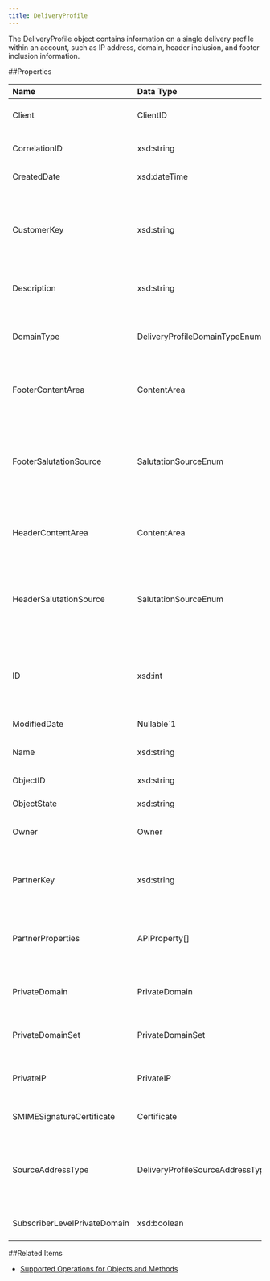 ```yaml
---
title: DeliveryProfile
---
```

The DeliveryProfile object contains information on a single delivery profile within an account, such as IP address, domain, header inclusion, and footer inclusion information.

##Properties
<table class="table table-hover"> <thead align="left"><tr><th>Name</th><th>Data Type</th><th>Description</th></tr></thead> <tbody><tr><td>Client</td><td>ClientID</td><td>Specifies the account ownership and context of an object.</td></tr><tr><td>CorrelationID</td><td>xsd:string</td><td>Identifies correlation of objects across several requests.</td></tr><tr><td>CreatedDate</td><td>xsd:dateTime</td><td>Read-only date and time of the object's creation.</td></tr><tr><td>CustomerKey</td><td>xsd:string</td><td>User-supplied unique identifier for an object within an object type. This property corresponds to the external key assigned to an object in Marketing Cloud.</td></tr><tr><td>Description</td><td>xsd:string</td><td>Describes and provides information regarding the object.</td></tr><tr><td>DomainType</td><td>DeliveryProfileDomainTypeEnum</td><td>Defines the type of domain associated with a delivery profile or send definition. Valid values include DefaultDomain or CustomDomain.</td></tr><tr><td>FooterContentArea</td><td>ContentArea</td><td>Defines footer content area to use as part of a delivery profile or send definition.</td></tr><tr><td>FooterSalutationSource</td><td>SalutationSourceEnum</td><td>Defines source of a footer salutation to use as part of a delivery profile or send definition. Valid values include: <ul> <li>Default</li> <li>ContentLibrary</li> <li>None</li> </ul></td></tr><tr><td>HeaderContentArea</td><td>ContentArea</td><td>Defines content area to be used in the header of a delivery profile or a send definition.</td></tr><tr><td>HeaderSalutationSource</td><td>SalutationSourceEnum</td><td>Defines source of header salutation for a delivery profile or send definition. Valid values include: <ul> <li>Default</li> <li>ContentLibrary</li> <li>None</li> </ul></td></tr><tr><td>ID</td><td>xsd:int</td><td>Read-only identifier for an object. Some objects use the ObjectID property as the Marketing Cloud unique ID.</td></tr><tr><td>ModifiedDate</td><td>Nullable&#96;1</td><td>Indicates the last time object information was modified.</td></tr><tr><td>Name</td><td>xsd:string</td><td>Name of the object or property.</td></tr><tr><td>ObjectID</td><td>xsd:string</td><td>System-controlled, read-only text string identifier for object.</td></tr><tr><td>ObjectState</td><td>xsd:string</td><td>Reserved for future use.</td></tr><tr><td>Owner</td><td>Owner</td><td>Describes account ownership of subscriber in an on-your-behalf account.</td></tr><tr><td>PartnerKey</td><td>xsd:string</td><td>Unique identifier provided by partner for an object. This property is accessible only via API.</td></tr><tr><td>PartnerProperties</td><td>APIProperty[]</td><td>A collection of metadata supplied by the client and stored by the system. These properties are accessible only via API.</td></tr><tr><td>PrivateDomain</td><td>PrivateDomain</td><td>Defines private domain to use as part of a delivery profile or send definition.</td></tr><tr><td>PrivateDomainSet</td><td>PrivateDomainSet</td><td>Contains information on the private domain set associated with a delivery profile.</td></tr><tr><td>PrivateIP</td><td>PrivateIP</td><td>Contains information on the private IP address associated with a delivery profile.</td></tr><tr><td>SMIMESignatureCertificate</td><td>Certificate</td><td>Contains information on SMIME certificate used to authenticate email.</td></tr><tr><td>SourceAddressType</td><td>DeliveryProfileSourceAddressTypeEnum</td><td>Indicates the source IP address type used with the delivery profile. Valid values include DefaultPrivateIPAddress and CustomPrivateIPAddress.</td></tr><tr><td>SubscriberLevelPrivateDomain</td><td>xsd:boolean</td><td>Indicates the use of a subscriber level private domain</td></tr></tbody></table>

##Related Items
* [Supported Operations for Objects and Methods](https://developer.salesforce.com/docs/atlas.en-us.mc-apis.meta/mc-apis/supported_operations_for_objects_and_methods.htm)
